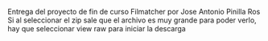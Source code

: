Entrega del proyecto de fin de curso Filmatcher por Jose Antonio Pinilla Ros
Si al seleccionar el zip sale que el archivo es muy grande para poder verlo, hay que seleccionar view raw para iniciar la descarga
